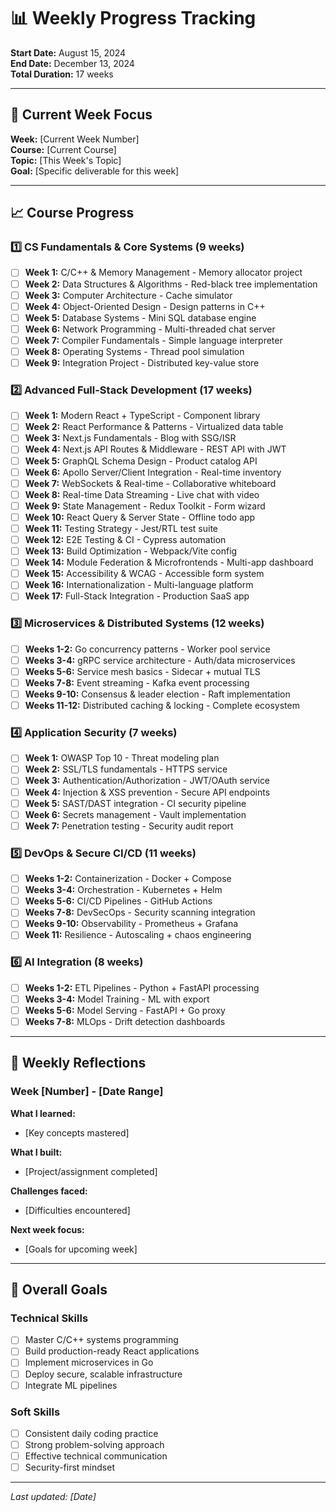 # 📊 Weekly Progress Tracking

**Start Date:** August 15, 2024  
**End Date:** December 13, 2024  
**Total Duration:** 17 weeks

---

## 🎯 Current Week Focus

**Week:** [Current Week Number]  
**Course:** [Current Course]  
**Topic:** [This Week's Topic]  
**Goal:** [Specific deliverable for this week]

---

## 📈 Course Progress

### 1️⃣ CS Fundamentals & Core Systems (9 weeks)
- [ ] **Week 1:** C/C++ & Memory Management - Memory allocator project
- [ ] **Week 2:** Data Structures & Algorithms - Red-black tree implementation  
- [ ] **Week 3:** Computer Architecture - Cache simulator
- [ ] **Week 4:** Object-Oriented Design - Design patterns in C++
- [ ] **Week 5:** Database Systems - Mini SQL database engine
- [ ] **Week 6:** Network Programming - Multi-threaded chat server
- [ ] **Week 7:** Compiler Fundamentals - Simple language interpreter  
- [ ] **Week 8:** Operating Systems - Thread pool simulation
- [ ] **Week 9:** Integration Project - Distributed key-value store

### 2️⃣ Advanced Full-Stack Development (17 weeks)
- [ ] **Week 1:** Modern React + TypeScript - Component library
- [ ] **Week 2:** React Performance & Patterns - Virtualized data table
- [ ] **Week 3:** Next.js Fundamentals - Blog with SSG/ISR
- [ ] **Week 4:** Next.js API Routes & Middleware - REST API with JWT
- [ ] **Week 5:** GraphQL Schema Design - Product catalog API
- [ ] **Week 6:** Apollo Server/Client Integration - Real-time inventory
- [ ] **Week 7:** WebSockets & Real-time - Collaborative whiteboard
- [ ] **Week 8:** Real-time Data Streaming - Live chat with video
- [ ] **Week 9:** State Management - Redux Toolkit - Form wizard
- [ ] **Week 10:** React Query & Server State - Offline todo app
- [ ] **Week 11:** Testing Strategy - Jest/RTL test suite  
- [ ] **Week 12:** E2E Testing & CI - Cypress automation
- [ ] **Week 13:** Build Optimization - Webpack/Vite config
- [ ] **Week 14:** Module Federation & Microfrontends - Multi-app dashboard
- [ ] **Week 15:** Accessibility & WCAG - Accessible form system
- [ ] **Week 16:** Internationalization - Multi-language platform
- [ ] **Week 17:** Full-Stack Integration - Production SaaS app

### 3️⃣ Microservices & Distributed Systems (12 weeks)
- [ ] **Weeks 1-2:** Go concurrency patterns - Worker pool service
- [ ] **Weeks 3-4:** gRPC service architecture - Auth/data microservices  
- [ ] **Weeks 5-6:** Service mesh basics - Sidecar + mutual TLS
- [ ] **Weeks 7-8:** Event streaming - Kafka event processing
- [ ] **Weeks 9-10:** Consensus & leader election - Raft implementation
- [ ] **Weeks 11-12:** Distributed caching & locking - Complete ecosystem

### 4️⃣ Application Security (7 weeks)
- [ ] **Week 1:** OWASP Top 10 - Threat modeling plan
- [ ] **Week 2:** SSL/TLS fundamentals - HTTPS service  
- [ ] **Week 3:** Authentication/Authorization - JWT/OAuth service
- [ ] **Week 4:** Injection & XSS prevention - Secure API endpoints
- [ ] **Week 5:** SAST/DAST integration - CI security pipeline
- [ ] **Week 6:** Secrets management - Vault implementation
- [ ] **Week 7:** Penetration testing - Security audit report

### 5️⃣ DevOps & Secure CI/CD (11 weeks)
- [ ] **Weeks 1-2:** Containerization - Docker + Compose
- [ ] **Weeks 3-4:** Orchestration - Kubernetes + Helm
- [ ] **Weeks 5-6:** CI/CD Pipelines - GitHub Actions
- [ ] **Weeks 7-8:** DevSecOps - Security scanning integration
- [ ] **Weeks 9-10:** Observability - Prometheus + Grafana
- [ ] **Week 11:** Resilience - Autoscaling + chaos engineering

### 6️⃣ AI Integration (8 weeks)
- [ ] **Weeks 1-2:** ETL Pipelines - Python + FastAPI processing
- [ ] **Weeks 3-4:** Model Training - ML with export
- [ ] **Weeks 5-6:** Model Serving - FastAPI + Go proxy
- [ ] **Weeks 7-8:** MLOps - Drift detection dashboards

---

## 📝 Weekly Reflections

### Week [Number] - [Date Range]
**What I learned:**
- [Key concepts mastered]

**What I built:**
- [Project/assignment completed]

**Challenges faced:**
- [Difficulties encountered]

**Next week focus:**
- [Goals for upcoming week]

---

## 🎯 Overall Goals

### Technical Skills
- [ ] Master C/C++ systems programming
- [ ] Build production-ready React applications
- [ ] Implement microservices in Go
- [ ] Deploy secure, scalable infrastructure
- [ ] Integrate ML pipelines

### Soft Skills  
- [ ] Consistent daily coding practice
- [ ] Strong problem-solving approach
- [ ] Effective technical communication
- [ ] Security-first mindset

---

*Last updated: [Date]* 
